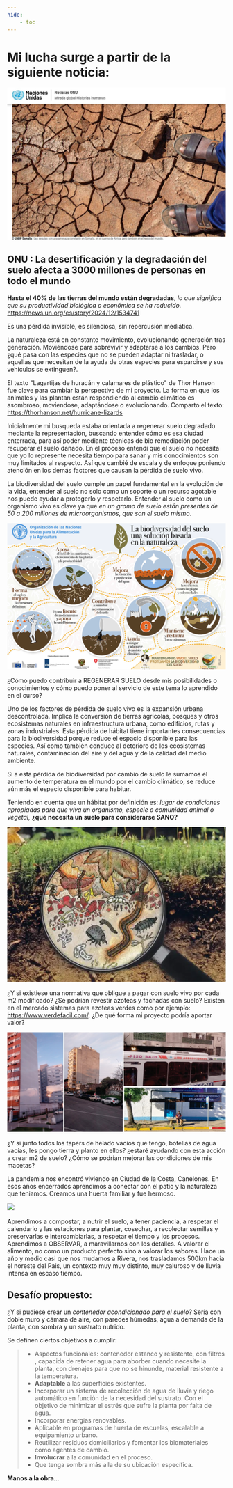 ```yaml
---
hide:
    - toc
---
```

# Mi lucha surge a partir de la siguiente noticia:

![](../images/ProyectoIntegrador/suelodegradado.jpg )

## ONU : La desertificación y la degradación del suelo afecta a 3000 millones de personas en todo el mundo

**Hasta el 40% de las tierras del mundo están degradadas**, *lo que significa que su productividad biológica o económica se ha reducido.*
https://news.un.org/es/story/2024/12/1534741

Es una pérdida invisible, es silenciosa, sin repercusión mediática.

La naturaleza está en constante movimiento, evolucionando generación tras generación. Moviéndose para sobrevivir y adaptarse a los cambios. Pero ¿qué pasa con las especies que no se pueden adaptar ni trasladar, o aquellas que necesitan de la ayuda de otras especies para esparcirse y sus vehículos se extinguen?.

El texto "Lagartijas de huracán y calamares de plástico" de Thor Hanson fue clave para cambiar la perspectiva de mi proyecto. La forma en que los animales y las plantan están respondiendo al cambio climático es asombroso, moviendose, adaptándose o evolucionando. Comparto el texto:  https://thorhanson.net/hurricane-lizards 

Inicialmente mi busqueda estaba orientada a regenerar suelo degradado mediante la representación, buscando entender cómo es esa ciudad enterrada, para así poder mediante técnicas de bio remediación poder recuperar el suelo dañado. En el proceso entendí que el suelo no necesita que yo lo represente necesita tiempo para sanar y  mis conocimientos son muy limitados al respecto.  Así que cambié de escala y de enfoque poniendo atención en los demás factores que causan la pérdida de suelo vivo.

La biodiversidad del suelo cumple un papel fundamental en la evolución de la vida, entender al suelo no solo como un soporte o un recurso agotable nos puede ayudar a protegerlo y respetarlo. Entender al suelo como un organismo vivo es clave ya que *en un gramo de suelo están presentes de 50 a 200 millones de microorganismos, que son el suelo mismo*.

![](../images/ProyectoIntegrador/biodiversidad.png)


 ¿Cómo puedo contribuir a REGENERAR SUELO desde mis posibilidades o conocimientos y cómo puedo poner al servicio de este tema lo aprendido en el curso?


Uno de los factores de pérdida de suelo vivo es la expansión urbana descontrolada. Implica la conversión de tierras agrícolas, bosques y otros ecosistemas naturales en infraestructura urbana, como edificios, rutas y zonas industriales. Esta pérdida de hábitat tiene importantes consecuencias para la biodiversidad porque reduce el espacio disponible para las especies. Así como también conduce al deterioro de los ecosistemas naturales, contaminación del aire y del agua y de la calidad del medio ambiente. 

Si a esta pérdida de biodiversidad por cambio de suelo le sumamos el aumento de temperatura en el mundo por el cambio climático, se reduce aún más el espacio disponible para habitar.  

Teniendo en cuenta que un hábitat por definición es: *lugar de condiciones apropiadas para que viva un organismo, especie o comunidad animal o vegetal,* **¿qué necesita un suelo para considerarse SANO?**

![](../images/ProyectoIntegrador/lupa.png)

¿Y si existiese una normativa que obligue a pagar con suelo vivo por cada m2 modificado? ¿Se podrían revestir azoteas y fachadas con suelo?  Existen en el mercado sistemas para azoteas verdes como por ejemplo: https://www.verdefacil.com/. ¿De qué forma mi proyecto podría aportar valor?

![](../images/ProyectoIntegrador/superficies.jpg)

¿Y si junto todos los tapers de helado vacíos que tengo, botellas de agua vacías,  les pongo tierra y planto en ellos? ¿estaré ayudando con esta acción a crear m2 de suelo? ¿Cómo se podrían mejorar las condiciones de mis macetas?

La pandemia nos encontró viviendo en Ciudad de la Costa, Canelones. En esos años encerrados aprendimos a conectar con el patio y la naturaleza que teniamos. Creamos una huerta familiar y fue hermoso.

![](../images/ProyectoIntegrador/pandemia.png)

Aprendimos a compostar, a nutrir el suelo, a tener paciencia, a respetar el calendario y las estaciones para plantar, cosechar, a recolectar semillas y preservarlas e intercambiarlas, a respetar el tiempo y los procesos. Aprendimos a OBSERVAR, a maravillarnos con los detalles. A valorar el alimento, no como un producto perfecto sino a valorar los sabores.
Hace un año y medio casi que nos mudamos a Rivera, nos trasladamos 500km hacia el noreste del Pais, un contexto muy muy distinto, muy caluroso y de lluvia intensa en escaso tiempo.

## Desafío propuesto:

¿Y si pudiese crear un *contenedor acondicionado para el suelo*? Sería con doble muro y cámara de aire, con paredes húmedas, agua a demanda de la planta, con sombra y un sustrato nutrido. 

Se definen ciertos objetivos a cumplir:

> - Aspectos funcionales: contenedor estanco y resistente, con filtros , capacida de retener agua para aborber cuando necesite la planta, con drenajes para que no se hinunde, material resistente a la temperatura.
> - **Adaptable** a las superficies existentes.
> - Incorporar un sistema de recolección de agua de lluvia y riego automático en función de la necesidad del sustrato. Con el objetivo de minimizar el estrés que sufre la planta por falta de agua.
> - Incorporar energías renovables.
> - Aplicable en programas de huerta de escuelas, escalable a equipamiento urbano. 
> - Reutilizar residuos domiciliarios y fomentar los biomateriales como agentes de cambio.
> - **Involucrar** a la comunidad en el proceso.
> - Que tenga sombra más alla de su ubicación específica.

**Manos a la obra**...

